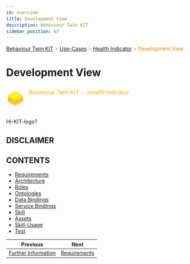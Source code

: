 ```yaml
---
id: overview
title: Development View
description: Behaviour Twin KIT
sidebar_position: 67
---
```


<!-- DEACTIVATED FOR DOCUSAURUS FROM HERE -->

<span style="font-size:14px;color:rgb(222,140,0);">[Behaviour Twin KIT](../../../overview.md) > [Use-Cases](../../overview.md) > [Health Indicator](../overview.md) > Development View</span>

# Development View

<!-- DEACTIVATED FOR DOCUSAURUS TO HERE -->

<!-- VARIANT FOR DOCUSAURUS FROM HERE

<div style={{display:'block'}}>
  <div style={{display:'inline-block', verticalAlign:'top'}}>

![Behaviour Twin KIT -- Health Indicator banner](../../../../../../static/img/kit-icons/behaviour-twin-hi-kit-icon-mini.png)

  </div>
  <div style={{display:'inline-block', fontSize:17, color:'rgb(255,166,1)', marginLeft:7, verticalAlign:'top', paddingTop:6}}>
Behaviour Twin KIT -- Health Indicator
  </div>
</div>

VARIANT FOR DOCUSAURUS TO HERE -->

<!-- DEACTIVATED FOR DOCUSAURUS FROM HERE -->

<div style="display:block;">
  <div style="display:inline-block;vertical-align:top;">

![Behaviour Twin KIT -- Health Indicator banner](../../../../../../static/img/kit-icons/behaviour-twin-hi-kit-icon-mini.png)

  </div>
  <div style="display:inline-block;font-size:15px;color:rgb(255,166,1);margin-left:7px;vertical-align:top;padding-top:8px;">
Behaviour Twin KIT -- Health Indicator
  </div>
</div>

<!-- DEACTIVATED FOR DOCUSAURUS TO HERE -->

<!-- END OF HEADER -->

HI-KIT-logo?

## DISCLAIMER

## CONTENTS

- [Requirements](requirements.md)
- [Architecture](architecture.md)
- [Roles](roles.md)
- [Ontologies](ontology.md)
- [Data Bindings](data-bindings.md)
- [Service Bindings](service-bindings.md)
- [Skill](skill.md)
- [Assets](assets.md)
- [Skill-Usage](skill-usage.md)
- [Test](test.md)

<!-- START OF FOOTER -->

<!-- DEACTIVATED FOR DOCUSAURUS FROM HERE -->

| Previous | Next |
| -------- | ---- |
| [Further Information](../adoption-view/further-information.md) | [Requirements](requirements.md) |

<!-- DEACTIVATED FOR DOCUSAURUS TO HERE -->
